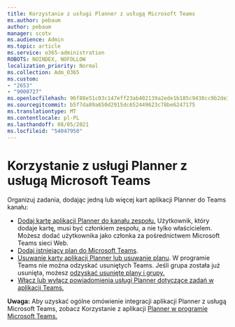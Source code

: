 ```yaml
---
title: Korzystanie z usługi Planner z usługą Microsoft Teams
ms.author: pebaum
author: pebaum
manager: scotv
ms.audience: Admin
ms.topic: article
ms.service: o365-administration
ROBOTS: NOINDEX, NOFOLLOW
localization_priority: Normal
ms.collection: Adm_O365
ms.custom:
- "2653"
- "9000727"
ms.openlocfilehash: 96f88e51c03c147eff23ab402139a2ede1b185c9438cc9b2de3613d91e4363f2
ms.sourcegitcommit: b5f7da89a650d2915dc652449623c78be6247175
ms.translationtype: MT
ms.contentlocale: pl-PL
ms.lasthandoff: 08/05/2021
ms.locfileid: "54047950"
---
```

# <a name="using-planner-with-microsoft-teams"></a>Korzystanie z usługi Planner z usługą Microsoft Teams

Organizuj zadania, dodając jedną lub więcej kart aplikacji Planner do Teams kanału: 

- [Dodaj kartę aplikacji Planner do kanału zespołu.](https://support.office.com/article/62798a9f-e8f7-4722-a700-27dd28a06ee0#bkmk_addaplannertabtoateamchannel) Użytkownik, który dodaje kartę, musi być członkiem zespołu, a nie tylko właścicielem. Możesz dodać użytkownika jako członka za pośrednictwem Microsoft Teams sieci Web.
- [Dodaj istniejący plan do Microsoft Teams](https://techcommunity.microsoft.com/t5/Planner-Blog/Bringing-a-Plan-into-Microsoft-Teams/ba-p/57463).
- [Usuwanie karty aplikacji Planner lub usuwanie planu](https://support.office.com/article/62798a9f-e8f7-4722-a700-27dd28a06ee0#bkmk_removeaplannertabordeleteaplan). W programie Teams nie można odzyskać usuniętych Teams. Jeśli grupa została już usunięta, możesz [odzyskać usunięte plany i grupy.](https://blogs.msdn.microsoft.com/brismith/2017/03/29/microsoft-planner-now-you-can-recover-deleted-plans-and-groups)
- [Włącz lub wyłącz powiadomienia usługi Planner dotyczące zadań w aplikacji Teams.](https://support.office.com/article/62798a9f-e8f7-4722-a700-27dd28a06ee0#bkmk_getplannerassignmentnotificationsinteams)

**Uwaga:** Aby uzyskać ogólne omówienie integracji aplikacji Planner z usługą Microsoft Teams, zobacz Korzystanie z aplikacji [Planner w programie Microsoft Teams.](https://support.office.com/article/62798a9f-e8f7-4722-a700-27dd28a06ee0)